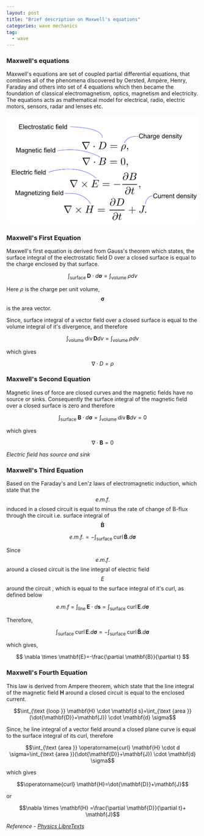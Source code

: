 ```yaml
---
layout: post
title: "Brief description on Maxwell's equations"
categories: wave mechanics
tag: 
  - wave
---
```




### Maxwell's equations

Maxwell's equations are set of coupled partial differential equations, that combines  all of the phenomena discovered by Oersted, Ampère, Henry, Faraday and others into set of 4 equations which then became the foundation of  classical electromagnetism, optics, magnetism and electricity.  The equations acts as mathematical model for electrical, radio, electric motors, sensors, radar and lenses etc.

![Maxwell's equations](/assets/images/maxwell.png)



### Maxwell's First Equation

Maxwell's first equation is derived from Gauss's theorem which states, the surface integral of the electrostatic field D over a closed surface is equal to the charge enclosed by that surface.

$$\int_{\text {surface }} \mathbf{D} \cdot d \boldsymbol{\sigma}=\int_{\text {volume }} \rho d v$$

Here *ρ* is the charge per unit volume, $$ \boldsymbol{\sigma}$$ is the area vector.

Since, surface integral of a vector field over a closed surface is equal to the volume integral of it's divergence, and therefore

$$\int_{\text {volume }} \operatorname{div} \mathbf{D} d v=\int_{\text {volume }} \rho d v$$

which gives

$$\nabla \cdot D=\rho$$

### Maxwell's Second Equation

Magnetic lines of force are closed curves and the magnetic fields have no source or sinks. Consequently the surface integral of the magnetic field over a closed surface is zero and therefore  

$$\int_{\text {surface }} \mathbf{B} \cdot d \boldsymbol{\sigma}= \int_{\text {volume }} \operatorname{div} \mathbf{B} d v = 0$$

which gives  

$$\nabla \cdot \mathbf{B} = 0$$   

*Electric field has source and sink*

### Maxwell's Third Equation

Based on the Faraday's and Len'z laws of electromagnetic induction, which state that the $$e.m.f.$$ induced in a closed circuit is equal to minus the rate of change of B-flux through the circuit i.e. surface integral of $$\mathbf {\dot B}$$

$$e.m.f. = - \int_{\text {surface }} \operatorname{curl} \mathbf {\dot B} . d \boldsymbol{ \sigma}$$

Since $$e.m.f.$$ around a closed circuit is the line integral of electric field  $$E$$ around the circuit , which is equal to the surface integral of it's curl, as defined below

$$e.m.f = \int_{\text {line }} \mathbf{E} \cdot d \boldsymbol{s}= \int_{\text {surface }} \operatorname{curl} \mathbf{E}. d \boldsymbol{ \sigma}$$

Therefore,

$$\int_{\text {surface }} \operatorname{curl} \mathbf{E}. d \boldsymbol{ \sigma}  = - \int_{\text {surface }} \operatorname{curl} \mathbf {\dot B} . d \boldsymbol{ \sigma}$$

which gives,  


$$
\nabla \times \mathbf{E}=-\frac{\partial \mathbf{B}}{\partial t}
$$

### Maxwell's Fourth Equation

This law is derived from Ampere theorem, which state that the line integral of the magnetic field **H** around a closed circuit is equal to the enclosed current.

$$\int_{\text {loop }} \mathbf{H} \cdot \mathbf{d s}=\int_{\text {area }}(\dot{\mathbf{D}}+\mathbf{J}) \cdot \mathbf{d} \sigma$$

Since, he line integral of a vector field around a closed plane curve is equal to the surface integral of its curl, therefore

$$\int_{\text {area }} \operatorname{curl} \mathbf{H} \cdot d \sigma=\int_{\text {area }}(\dot{\mathbf{D}}+\mathbf{J}) \cdot \mathbf{d} \sigma$$

which gives

$$\operatorname{curl} \mathbf{H}=\dot{\mathbf{D}}+\mathbf{J}$$  

or   

$$\nabla \times \mathbf{H} =\frac{\partial \mathbf{D}}{\partial t}+ \mathbf{J}$$  

*Reference - [Physics LibreTexts](https://phys.libretexts.org/Bookshelves/Electricity_and_Magnetism/Book%3A_Electricity_and_Magnetism_(Tatum)/15%3A_Maxwell's_Equations)*

​	
